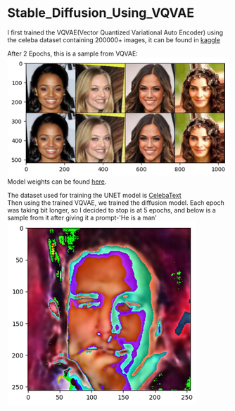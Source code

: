 # Stable_Diffusion_Using_VQVAE

I first trained the VQVAE(Vector Quantized Variational Auto Encoder) using the celeba dataset containing 200000+ images, it can be found in [kaggle](https://www.kaggle.com/datasets/jessicali9530/celeba-dataset)<br>

After 2 Epochs, this is a sample from VQVAE:<br>
![](https://github.com/tirthadagr8/Stable_Diffusion_Using_VQVAE/blob/main/old_files/vqvae_sample.png?raw=true)<br>
Model weights can be found [here](https://www.kaggle.com/models/mastersincsgo/vqvae_ckpt/PyTorch/vqvae_ckpt_celeba/1).<br>

The dataset used for training the UNET model is [CelebaText](https://www.kaggle.com/datasets/mastersincsgo/celebatext)<br>
Then using the trained VQVAE, we trained the diffusion model. Each epoch was taking bit longer, so I decided to stop is at 5 epochs, and below is a sample from it after giving it a prompt-'He is a man'<br>
![](https://github.com/tirthadagr8/Stable_Diffusion_Using_VQVAE/blob/main/old_files/epoch4.png?raw=true)<br>
